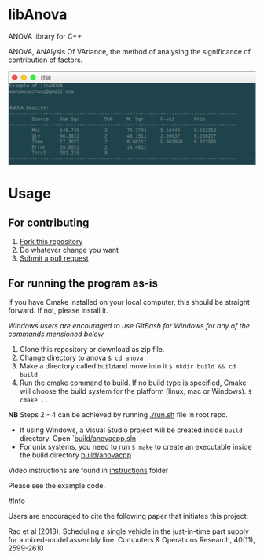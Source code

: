 # libAnova
ANOVA library for C++

ANOVA, ANAlysis Of VAriance, the method of analysing the significance of contribution of factors.

![screenshot](https://github.com/Amuwa/libAnova/blob/master/screenshot.png?raw=true  "Screen shot")


# Usage

## For contributing
1. [Fork this repository](https://github.com/Amuwa/libAnova/fork)
2. Do whatever change you want
3. [Submit a pull request](https://github.com/Amuwa/libAnova/pulls)


## For running the program as-is
If you have Cmake installed on your local computer, this should be straight forward. 
If not, please install it. 

*Windows users are encouraged to use GitBash for Windows for any of the commands mensioned below* 

1. Clone this repository or download as zip file. 
2. Change directory to anova `$ cd anova`
3. Make a directory called `build`and move into it `$ mkdir build && cd build`
4. Run the cmake command to build. If no build type is specified, Cmake will choose the 
build system for the platform (linux, mac or Windows). `$ cmake ..`

**NB** Steps 2 - 4 can be achieved by running [./run.sh](run.sh) file in root repo. 

- If using Windows, a Visual Studio project will be created inside `build` directory. Open `[build/anovacpp.sln](build/anovacpp.sln) 
- For unix systems, you need to run `$ make` to create an executable inside the build directory [build/anovacpp](build/anovacpp)

Video instructions are found in [instructions](./instructions) folder

Please see the example code.


#Info

Users are encouraged to cite the following paper that initiates this project:

Rao et al (2013). Scheduling a single vehicle in the just-in-time part supply for a mixed-model assembly line. Computers & Operations Research, 40(11), 2599-2610




